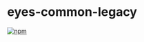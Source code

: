 eyes-common-legacy
===================

[![npm](https://img.shields.io/npm/v/eyes.utils.svg?style=for-the-badge)](https://www.npmjs.com/package/@applitools/eyes-common-legacy)

